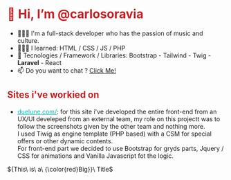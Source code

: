<h1 style="color:#BF2124; !important"> 👋 Hi, I’m @carlosoravia </h1>
<p>
  <ul>
    <li>💁🏻‍♂️ I'm a full-stack developer who has the passion of music and culture.</li>
    <li>🧑🏻‍💻 I learned: HTML / CSS / JS / PHP </li>
    <li>🌱 Tecnologies / Framework / Libraries: Bootstrap - Tailwind - Twig - <strong>Laravel</strong> - React</li>
    <li>📫 Do you want to chat ? <a href="mailto:carlo.soravia99@gmail.com">Click Me!</a></li>
  </ul>
</p>

<h2 style="color:#BF2124;">Sites i've workied on</h2>
<p>
  <ul>
    <li><a style="color: #0ABAB5;" href="https://www.duelune.com/" target="_blank">duelune.com/</a>: for this site i've developed the entire front-end from an UX/UI develeped from an external team, my role on this projectt was to follow the screenshots given by the other team and nothing more. 
      <br>
      I used Tiwig as engine template (PHP based) with a CSM for special offers or other dynamic contents.
      <br>
      For front-end part we decided to use Bootstrap for gryds parts, Jquery / CSS for animations and Vanilla Javascript fot the logic.  
    </li>
  </ul>
</p>
${This\ is\ a\ {\color{red}Big}}\ Title$
